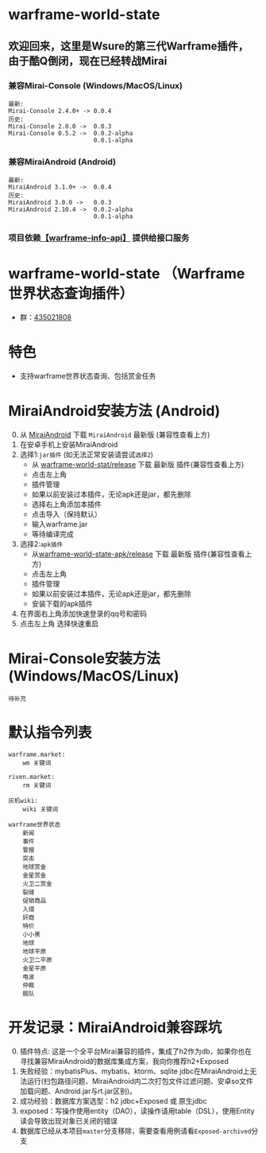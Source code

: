 # warframe-world-state
## 欢迎回来，这里是Wsure的第三代Warframe插件，由于酷Q倒闭，现在已经转战Mirai
### 兼容Mirai-Console (Windows/MacOS/Linux)
    最新:
    Mirai-Console 2.4.0+ -> 0.0.4
    历史:
    Mirai-Console 2.0.0 ->  0.0.3 
    Mirai-Console 0.5.2 ->  0.0.2-alpha
                            0.0.1-alpha
### 兼容MiraiAndroid (Android)
    最新: 
    MiraiAndroid 3.1.0+ ->  0.0.4
    历史:
    MiraiAndroid 3.0.0 ->   0.0.3
    MiraiAndroid 2.10.4 ->  0.0.2-alpha
                            0.0.1-alpha
### 项目依赖[【warframe-info-api】](https://github.com/WsureDev/warframe-info-api) 提供给接口服务
# warframe-world-state （Warframe世界状态查询插件）
- 群：[435021808](https://jq.qq.com/?_wv=1027&k=rGrjxfv0) 
# 特色
- 支持warframe世界状态查询、包括赏金任务  
# MiraiAndroid安装方法 (Android)
0. 从 [MiraiAndroid](https://github.com/mzdluo123/MiraiAndroid/releases) 下载 `MiraiAndroid` 最新版 (兼容性查看上方)
1. 在安卓手机上安装MiraiAndroid
2. 选择1:`jar插件` (如无法正常安装请尝试`选择2`)
    - 从 [warframe-world-stat/release](https://github.com/WsureDev/warframe-world-state/releases) 下载 最新版 插件(兼容性查看上方)
    - 点击左上角 
    - 插件管理
    - 如果以前安装过本插件，无论apk还是jar，都先删除
    - 选择右上角添加本插件 
    - 点击导入（保持默认）
    - 输入warframe.jar
    - 等待编译完成
3. 选择2:`apk插件`
    - 从[warframe-world-state-apk/release](https://github.com/WsureDev/warframe-world-state-apk/releases) 下载 最新版 插件(兼容性查看上方)
    - 点击左上角
    - 插件管理
    - 如果以前安装过本插件，无论apk还是jar，都先删除    
    - 安装下载的apk插件
4. 在界面右上角添加快速登录的qq号和密码
5. 点击左上角 选择快速重启
# Mirai-Console安装方法 (Windows/MacOS/Linux)
    待补充

# 默认指令列表  
    warframe.market: 
        wm 关键词
        
    riven.market: 
        rm 关键词
        
    灰机wiki: 
        wiki 关键词
        
    warframe世界状态
        新闻
        事件
        警报
        突击
        地球赏金
        金星赏金
        火卫二赏金
        裂缝
        促销商品
        入侵
        奸商
        特价
        小小黑
        地球
        地球平原
        火卫二平原
        金星平原
        电波
        仲裁
        舰队
# 开发记录：MiraiAndroid兼容踩坑
0. 插件特点: 这是一个全平台Mirai兼容的插件，集成了h2作为db，如果你也在寻找兼容MiraiAndroid的数据库集成方案，我向你推荐h2+Exposed
1. 失败经验：mybatisPlus、mybatis、ktorm、sqlite jdbc在MiraiAndroid上无法运行(扫包路径问题、MiraiAndroid内二次打包文件过滤问题、安卓so文件加载问题、Android.jar与rt.jar区别)。
2. 成功经验：数据库方案选型：h2 jdbc+Exposed 或 原生jdbc
3. exposed：写操作使用entity（DAO），读操作请用table（DSL），使用Entity读会导致出现对象已关闭的错误
4. 数据库已经从本项目`master`分支移除，需要查看用例请看`Exposed-archived`分支
